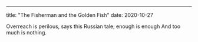 ---
title: "The Fisherman and the Golden Fish"
date: 2020-10-27

Overreach is perilous, says this Russian tale; enough is enough And too much is nothing.
